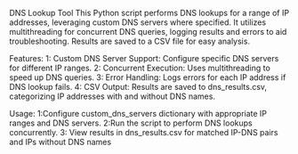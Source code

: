 
DNS Lookup Tool
This Python script performs DNS lookups for a range of IP addresses, leveraging custom DNS servers where specified. It utilizes multithreading for concurrent DNS queries, logging results and errors to aid troubleshooting. Results are saved to a CSV file for easy analysis.

Features:
1: Custom DNS Server Support: Configure specific DNS servers for different IP ranges.
2: Concurrent Execution: Uses multithreading to speed up DNS queries.
3: Error Handling: Logs errors for each IP address if DNS lookup fails.
4: CSV Output: Results are saved to dns_results.csv, categorizing IP addresses with and without DNS names.


Usage:
1:Configure custom_dns_servers dictionary with appropriate IP ranges and DNS servers.
2:Run the script to perform DNS lookups concurrently.
3: View results in dns_results.csv for matched IP-DNS pairs and IPs without DNS names
